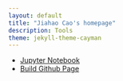 ```yaml
---
layout: default
title: "Jiahao Cao's homepage"
description: Tools
theme: jekyll-theme-cayman
---
```


* [Jupyter Notebook](./Jupyter/Jupyter.html)
* [Build Github Page](./Build_Web_Page/Build_Web_Page.html)
